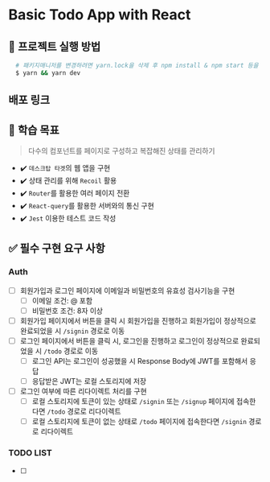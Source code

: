 # Basic Todo App with React

## 📝 프로젝트 실행 방법

```bash
  # 패키지매니저를 변경하려면 yarn.lock을 삭제 후 npm install & npm start 등을 실행한다.
  $ yarn && yarn dev
```

## 배포 링크

## 🚀 학습 목표

> 다수의 컴포넌트를 페이지로 구성하고 복잡해진 상태를 관리하기

- ✔️ `데스크탑 타겟`의 웹 앱을 구현
- ✔️ 상태 관리를 위해 `Recoil` 활용
- ✔️ `Router`를 활용한 여러 페이지 전환
- ✔️ `React-query`를 활용한 서버와의 통신 구현
- ✔️ `Jest` 이용한 테스트 코드 작성

## ✅ 필수 구현 요구 사항

### Auth

- [ ] 회원가입과 로그인 페이지에 이메일과 비밀번호의 유효성 검사기능을 구현
  - [ ] 이메일 조건: @ 포함
  - [ ] 비밀번호 조건: 8자 이상
- [ ] 회원가입 페이지에서 버튼을 클릭 시 회원가입을 진행하고 회원가입이 정상적으로 완료되었을 시 `/signin` 경로로 이동
- [ ] 로그인 페이지에서 버튼을 클릭 시, 로그인을 진행하고 로그인이 정상적으로 완료되었을 시 `/todo` 경로로 이동
  - [ ] 로그인 API는 로그인이 성공했을 시 Response Body에 JWT를 포함해서 응답
  - [ ] 응답받은 JWT는 로컬 스토리지에 저장
- [ ] 로그인 여부에 따른 리다이렉트 처리를 구현
  - [ ] 로컬 스토리지에 토큰이 있는 상태로 `/signin` 또는 `/signup` 페이지에 접속한다면 `/todo` 경로로 리다이렉트
  - [ ] 로컬 스토리지에 토큰이 없는 상태로 `/todo` 페이지에 접속한다면 `/signin` 경로로 리다이렉트

### TODO LIST

- [ ]
